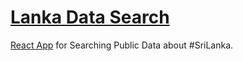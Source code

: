# [Lanka Data Search](https://nuuuwan.github.io/lanka_data_search/)

[React App](https://nuuuwan.github.io/lanka_data_search/) for Searching Public Data about #SriLanka.


